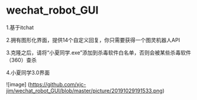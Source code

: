 # wechat_robot_GUI
1.基于itchat 

2.拥有图形化界面，提供14个自定义回复，你只需要获得一个图灵机器人API

3.克隆之后，请将“小夏同学.exe”添加到杀毒软件白名单，否则会被某些杀毒软件（360）查杀

4.小夏同学3.0界面

![image]
(https://github.com/xjc-jim/wechat_robot_GUI/blob/master/picture/20191029191533.png)
